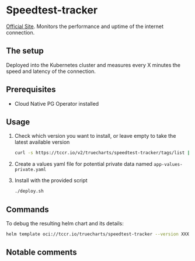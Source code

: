 # Speedtest-tracker

[Official Site](https://github.com/alexjustesen/speedtest-tracker). Monitors the performance and uptime of the internet connection.

## The setup

Deployed into the Kubernetes cluster and measures every X minutes the speed and latency of the connection.

## Prerequisites

- Cloud Native PG Operator installed

## Usage

1. Check which version you want to install, or leave empty to take the latest available version

    ```bash
    curl -s https://tccr.io/v2/truecharts/speedtest-tracker/tags/list | jq
    ```

2. Create a values yaml file for potential private data named `app-values-private.yaml`

3. Install with the provided script

    ```bash
    ./deploy.sh
    ```

## Commands

To debug the resulting helm chart and its details:

```bash
helm template oci://tccr.io/truecharts/speedtest-tracker --version XXX --values app-values.yaml --values app-values-private.yaml | less
```

## Notable comments

